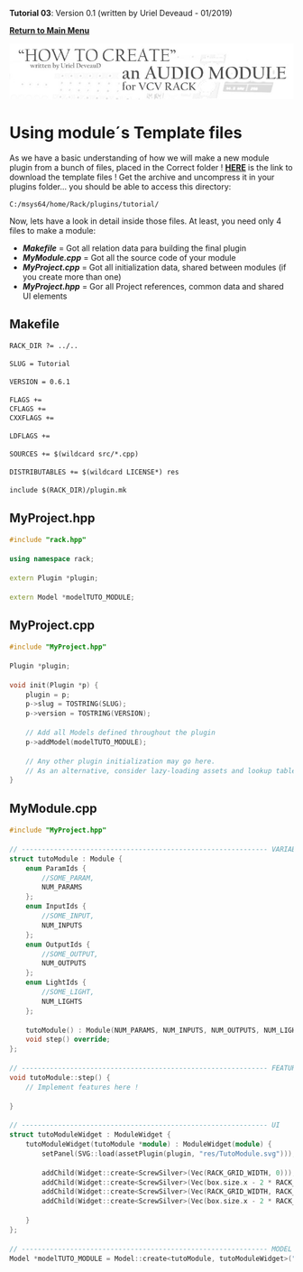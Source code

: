 **Tutorial 03**: Version 0.1 (written by Uriel Deveaud - 01/2019) 

[**Return to Main Menu**](../README.md)

![](images/header.jpg)

# Using module´s Template files

As we have a basic understanding of how we will make a new module plugin from a bunch of files, placed in the Correct folder ! 
[**HERE**](files/tutorial_VCV_modules.zip) is the link to download the template files ! Get the archive and uncompress it in your plugins folder... you should be able to access this directory:
```
C:/msys64/home/Rack/plugins/tutorial/
```

Now, lets have a look in detail inside those files. At least, you need only 4 files to make a module:
* _**Makefile**_ = Got all relation data para building the final plugin
* _**MyModule.cpp**_ = Got all the source code of your module
* _**MyProject.cpp**_ = Got all initialization data, shared between modules (if you create more than one)
* _**MyProject.hpp**_ = Gor all Project references, common data and shared UI elements

## Makefile
```
RACK_DIR ?= ../..

SLUG = Tutorial

VERSION = 0.6.1

FLAGS +=
CFLAGS +=
CXXFLAGS +=

LDFLAGS +=

SOURCES += $(wildcard src/*.cpp)

DISTRIBUTABLES += $(wildcard LICENSE*) res

include $(RACK_DIR)/plugin.mk
```



## MyProject.hpp
```c++
#include "rack.hpp"

using namespace rack;

extern Plugin *plugin;

extern Model *modelTUTO_MODULE;
```

## MyProject.cpp
```c++
#include "MyProject.hpp"

Plugin *plugin;

void init(Plugin *p) {
	plugin = p;
	p->slug = TOSTRING(SLUG);
	p->version = TOSTRING(VERSION);

	// Add all Models defined throughout the plugin
	p->addModel(modelTUTO_MODULE);

	// Any other plugin initialization may go here.
	// As an alternative, consider lazy-loading assets and lookup tables when your module is created to reduce startup times of Rack.
}
```

## MyModule.cpp
```c++
#include "MyProject.hpp"

// ------------------------------------------------------------- VARIABLES
struct tutoModule : Module {
	enum ParamIds {
		//SOME_PARAM,
		NUM_PARAMS
	};
	enum InputIds {
		//SOME_INPUT,
		NUM_INPUTS
	};
	enum OutputIds {
		//SOME_OUTPUT,
		NUM_OUTPUTS
	};
	enum LightIds {
		//SOME_LIGHT,
		NUM_LIGHTS
	};

	tutoModule() : Module(NUM_PARAMS, NUM_INPUTS, NUM_OUTPUTS, NUM_LIGHTS) {}
	void step() override;
};

// ------------------------------------------------------------- FEATURES
void tutoModule::step() {
	// Implement features here !
	
}

// ------------------------------------------------------------- UI
struct tutoModuleWidget : ModuleWidget {
	tutoModuleWidget(tutoModule *module) : ModuleWidget(module) {
		setPanel(SVG::load(assetPlugin(plugin, "res/TutoModule.svg")));

		addChild(Widget::create<ScrewSilver>(Vec(RACK_GRID_WIDTH, 0)));
		addChild(Widget::create<ScrewSilver>(Vec(box.size.x - 2 * RACK_GRID_WIDTH, 0)));
		addChild(Widget::create<ScrewSilver>(Vec(RACK_GRID_WIDTH, RACK_GRID_HEIGHT - RACK_GRID_WIDTH)));
		addChild(Widget::create<ScrewSilver>(Vec(box.size.x - 2 * RACK_GRID_WIDTH, RACK_GRID_HEIGHT - RACK_GRID_WIDTH)));

	}
};

// ------------------------------------------------------------- MODEL
Model *modelTUTO_MODULE = Model::create<tutoModule, tutoModuleWidget>("Tutorial", "tutoModule", "tutorial Module", OSCILLATOR_TAG);

```
